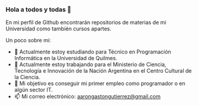 ### Hola a todos y todas 👋

En mi perfil de Github encontrarán repositorios de materias de mi Universidad como también cursos apartes.

Un poco sobre mi:

- 🌱 Actualmente estoy estudiando para Técnico en Programación Informática en la Universidad de Quilmes.
- 🔭 Actualmente estoy trabajando para el Ministerio de Ciencia, Tecnología e Innovación de la Nación Argentina en el Centro Cultural de la Ciencia.
- 🎯 Mi objetivo es conseguir mi primer empleo como programador o en algún sector IT.
- 📫 Mi correo electrónico: aarongastongutierrez@gmail.com
